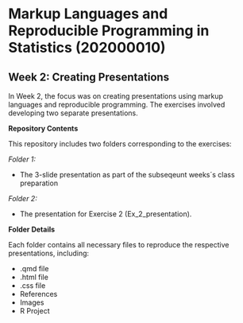 # Markup Languages and Reproducible Programming in Statistics (202000010)

## **Week 2: Creating Presentations**

In Week 2, the focus was on creating presentations using markup languages and reproducible programming. The exercises involved developing two separate presentations.


**Repository Contents**

This repository includes two folders corresponding to the exercises:

*Folder 1:*
- The 3-slide presentation as part of the subseqeunt weeks´s class preparation

*Folder 2:*
- The presentation for Exercise 2 (Ex_2_presentation).


**Folder Details**

Each folder contains all necessary files to reproduce the respective presentations, including:

- .qmd file
- .html file
- .css file
- References
- Images
- R Project
